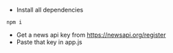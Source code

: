 - Install all dependencies
```
npm i
```
- Get a news api key from https://newsapi.org/register
- Paste that key in app.js 
